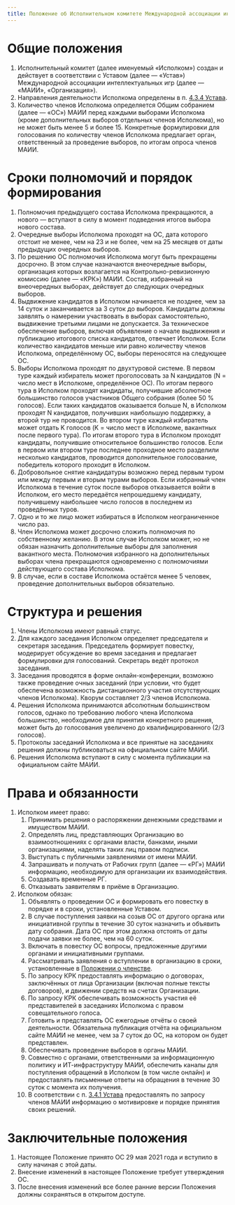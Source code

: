 ```yaml
---
title: Положение об Исполнительном комитете Международной ассоциации интеллектуальных игр
---
```


# Общие положения

1. Исполнительный комитет (далее именуемый «Исполком») создан и действует в
   соответствии с Уставом (далее — «Устав») Международной ассоциации
   интеллектуальных игр (далее — «МАИИ», «Организация»).
2. Направления деятельности Исполкома определены в п. [4.3.4 Устава](statute.ru.md#ref4_3_4).
3. Количество членов Исполкома определяется Общим собранием (далее — «ОС») МАИИ
   перед каждыми выборами Исполкома (кроме дополнительных выборов отдельных
   членов Исполкома), но не может быть менее 5 и более 15. Конкретные
   формулировки для голосования по количеству членов Исполкома предлагает орган,
   ответственный за проведение выборов, по итогам опроса членов МАИИ.
   
# Сроки полномочий и порядок формирования

1. Полномочия предыдущего состава Исполкома прекращаются, а нового — вступают в силу в момент подведения итогов выбора нового состава.
2. Очередные выборы Исполкома проходят на ОС, дата которого отстоит не менее, чем на 23 и не более, чем на 25 месяцев от даты предыдущих очередных выборов.
3. По решению ОС полномочия Исполкома могут быть прекращены досрочно. В этом случае назначаются внеочередные выборы, организация которых возлагается на Контрольно-ревизионную комиссию (далее — «КРК») МАИИ. Cостав, избранный на внеочередных выборах, действует до следующих очередных выборов.
4. Выдвижение кандидатов в Исполком начинается не позднее, чем за 14 суток и заканчивается за 3 суток до выборов. Кандидаты должны заявлять о намерении участвовать в выборах самостоятельно, выдвижение третьими лицами не допускается.  За техническое обеспечение выборов, включая объявление о начале выдвижения и публикацию итогового списка кандидатов, отвечает Исполком. Если количество кандидатов меньше или равно количеству членов Исполкома, определённому ОС, выборы переносятся на следующее ОС.
5. Выборы Исполкома проходят по двухтуровой системе. В первом туре каждый избиратель может проголосовать за N кандидатов (N = число мест в Исполкоме, определённое ОС). По итогам первого тура в Исполком проходят кандидаты, получившие абсолютное большинство голосов участников Общего собрания (более 50 % голосов). Если таких кандидатов оказывается больше N, в Исполком проходят N кандидатов, получивших наибольшую поддержку, а второй тур не проводится. Во втором туре каждый избиратель может отдать K голосов (K = число мест в Исполкоме, вакантных после первого тура). По итогам второго тура в Исполком проходят кандидаты, получившие относительное большинство голосов. Если в первом или втором туре последнее проходное место разделили несколько кандидатов, проводится дополнительное голосование, победитель которого проходит в Исполком.
6. Добровольное снятие кандидатуры возможно перед первым туром или между первым и вторым турами выборов. Если избранный член Исполкома в течение суток после выборов отказывается войти в Исполком, его место передаётся непрошедшему кандидату, получившему наибольшее число голосов в последнем из проведённых туров.
7. Одно и то же лицо может избираться в Исполком неограниченное число раз.
8. Член Исполкома может досрочно сложить полномочия по собственному желанию. В этом случае Исполком может, но не обязан назначить дополнительные выборы для заполнения вакантного места. Полномочия избранного на дополнительных выборах члена прекращаются одновременно с полномочиями действующего состава Исполкома.
9. В случае, если в составе Исполкома остаётся менее 5 человек, проведение дополнительных выборов обязательно.

# Структура и решения

1. Члены Исполкома имеют равный статус.
2. Для каждого заседания Исполком определяет председателя и секретаря заседания. Председатель формирует повестку, модерирует обсуждение во время заседания и предлагает формулировки для голосований. Секретарь ведёт протокол заседания.
3. Заседания проводятся в форме онлайн-конференции, возможно также проведение очных заседаний (при условии, что будет обеспечена возможность дистанционного участия отсутствующих членов Исполкома). Кворум составляет 2/3 членов Исполкома.
4. Решения Исполкома принимаются абсолютным большинством голосов, однако по требованию любого члена Исполкома большинство, необходимое для принятия конкретного решения, может быть до голосования увеличено до квалифицированного (2/3 голосов).
5. Протоколы заседаний Исполкома и все принятые на заседаниях решения должны публиковаться на официальном сайте МАИИ.
6. Решения Исполкома вступают в силу с момента публикации на официальном сайте МАИИ.

# Права и обязанности

1. Исполком имеет право:
    1. Принимать решения о распоряжении денежными средствами и имуществом МАИИ.
    2. Определять лиц, представляющих Организацию во взаимоотношениях с органами власти, банками, иными организациями, наделять таких лиц правом подписи.
    3. Выступать с публичными заявлениями от имени МАИИ.
    4. Запрашивать и получать от Рабочих групп (далее — «РГ») МАИИ информацию, необходимую для организации их взаимодействия.
    5. Создавать временные РГ.
    6. Отказывать заявителям в приёме в Организацию.
2. Исполком обязан:
    1. Объявлять о проведении ОС и формировать его повестку в порядке и в сроки, установленные Уставом.
    2. В случае поступления заявки на созыв ОС от другого органа или инициативной группы в течение 30 суток назначить и объявить дату собрания. Дата ОС при этом должна отстоять от даты подачи заявки не более, чем на 60 суток.
    3. Включать в повестку ОС вопросы, предложенные другими органами и  инициативными группами.
    4. Рассматривать заявления о вступлении в организацию в сроки, установленные в [Положении о членстве](membership.ru.md).
    5. По запросу КРК предоставлять информацию о договорах, заключённых от лица Организации (включая полные тексты договоров), и движении средств на счетах Организации.
    6. По запросу КРК обеспечивать возможность участия её представителей в заседаниях Исполкома с правом совещательного голоса.
    7. Готовить и представлять ОС ежегодные отчёты о своей деятельности. Обязательна публикация отчёта на официальном сайте МАИИ не менее, чем за 7 суток до ОС, на котором он будет представлен.
    8. Обеспечивать проведение выборов в органы МАИИ.
    9. Совместно с органами, ответственными за информационную политику и ИТ-инфраструктуру МАИИ, обеспечить каналы для поступления обращений в Исполком (в том числе онлайн) и предоставлять письменные ответы на обращения в течение 30 суток с момента их получения.
    10. В соответствии с п. [3.4.1 Устава](statute.ru.md#ref3_4_1) предоставлять по запросу членов МАИИ информацию о мотивировке и порядке принятия своих решений.

# Заключительные положения

1. Настоящее Положение принято ОС 29 мая 2021 года и вступило в силу начиная с этой даты.
2. Внесение изменений в настоящее Положение требует утверждения ОС.
3. После внесения изменений все более ранние версии Положения должны сохраняться в открытом доступе.
